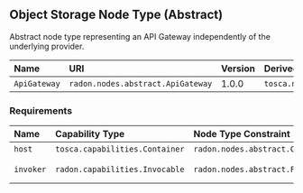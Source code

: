 ## Object Storage Node Type (Abstract)

Abstract node type representing an API Gateway independently of the underlying provider.

| Name | URI | Version | Derived From |
|:---- |:--- |:------- |:------------ |
| `ApiGateway` | `radon.nodes.abstract.ApiGateway` | 1.0.0 | `tosca.nodes.Root` |

### Requirements

| Name | Capability Type | Node Type Constraint | Relationship Type | Occurrences |
|:---- |:--------------- |:-------------------- |:----------------- |:------------|
| `host` | `tosca.capabilities.Container` | `radon.nodes.abstract.CloudPlatform` | `tosca.relationships.HostedOn` | [1, 1] |
| `invoker` | `radon.capabilities.Invocable` | `radon.nodes.abstract.Function` | `radon.relationships.abstract.Triggers` | [0, UNBOUNDED] |
